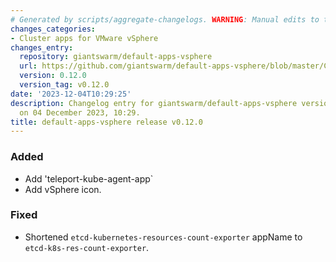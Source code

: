 ```yaml
---
# Generated by scripts/aggregate-changelogs. WARNING: Manual edits to this files will be overwritten.
changes_categories:
- Cluster apps for VMware vSphere
changes_entry:
  repository: giantswarm/default-apps-vsphere
  url: https://github.com/giantswarm/default-apps-vsphere/blob/master/CHANGELOG.md#0120---2023-12-04
  version: 0.12.0
  version_tag: v0.12.0
date: '2023-12-04T10:29:25'
description: Changelog entry for giantswarm/default-apps-vsphere version 0.12.0, published
  on 04 December 2023, 10:29.
title: default-apps-vsphere release v0.12.0
---
```


### Added
- Add 'teleport-kube-agent-app`
- Add vSphere icon.
### Fixed
- Shortened `etcd-kubernetes-resources-count-exporter` appName to `etcd-k8s-res-count-exporter`.
